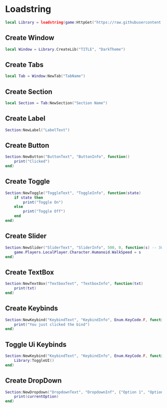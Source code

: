 # Loadstring
```lua
local Library = loadstring(game:HttpGet("https://raw.githubusercontent.com/MiniBeta666/Kavo-Mobile/main/KavoMobile.lua", true))()
```
## Create Window
```lua
local Window = Library.CreateLib("TITLE", "DarkTheme")
```
## Create Tabs
```lua
local Tab = Window:NewTab("TabName")
```
## Create Section
```lua
local Section = Tab:NewSection("Section Name")
```
## Create Label
```lua
Section:NewLabel("LabelText")
```
## Create Button
```lua
Section:NewButton("ButtonText", "ButtonInfo", function()
    print("Clicked")
end)
```
## Create Toggle
```lua
Section:NewToggle("ToggleText", "ToggleInfo", function(state)
    if state then
        print("Toggle On")
    else
        print("Toggle Off")
    end
end)
```
## Create Slider
```lua
Section:NewSlider("SliderText", "SliderInfo", 500, 0, function(s) -- 500 (MaxValue) | 0 (MinValue)
    game.Players.LocalPlayer.Character.Humanoid.WalkSpeed = s
end)
```
## Create TextBox
```lua
Section:NewTextBox("TextboxText", "TextboxInfo", function(txt)
	print(txt)
end)

```
## Create Keybinds
```lua
Section:NewKeybind("KeybindText", "KeybindInfo", Enum.KeyCode.F, function()
	print("You just clicked the bind")
end)

```
## Toggle Ui Keybinds
```lua
Section:NewKeybind("KeybindText", "KeybindInfo", Enum.KeyCode.F, function()
	Library:ToggleUI()
end)
```
## Create DropDown
```lua
Section:NewDropdown("DropdownText", "DropdownInf", {"Option 1", "Option 2", "Option 3"}, function(currentOption)
    print(currentOption)
end)

```


